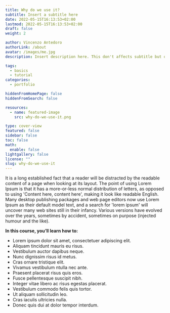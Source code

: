 ```yaml
---
title: Why do we use it?
subtitle: Insert a subtitle here
date: 2022-05-15T16:13:53+02:00
lastmod: 2022-05-15T16:13:53+02:00
draft: false
weight: 2

author: Vincenzo Antedoro
authorLink: /about
avatar: /images/me.jpg
description: Insert description here. This don't affects subtitle but only html internals

tags:
  - basics
  - tutorial
categories:
  - portfolio

hiddenFromHomePage: false
hiddenFromSearch: false

resources:
  - name: featured-image
    src: why-do-we-use-it.png

type: cover-view
featured: false
sidebar: false
toc: false
math:
  enable: false
lightgallery: false
license: ""
slug: why-do-we-use-it
---
```


It is a long established fact that a reader will be distracted by the readable content of a page when looking at its layout. The point of using Lorem Ipsum is that it has a more-or-less normal distribution of letters, as opposed to using 'Content here, content here', making it look like readable English. Many desktop publishing packages and web page editors now use Lorem Ipsum as their default model text, and a search for 'lorem ipsum' will uncover many web sites still in their infancy. Various versions have evolved over the years, sometimes by accident, sometimes on purpose (injected humour and the like).

**In this course, you’ll learn how to:**

- Lorem ipsum dolor sit amet, consectetuer adipiscing elit.
- Aliquam tincidunt mauris eu risus.
- Vestibulum auctor dapibus neque.
- Nunc dignissim risus id metus.
- Cras ornare tristique elit.
- Vivamus vestibulum ntulla nec ante.
- Praesent placerat risus quis eros.
- Fusce pellentesque suscipit nibh.
- Integer vitae libero ac risus egestas placerat.
- Vestibulum commodo felis quis tortor.
- Ut aliquam sollicitudin leo.
- Cras iaculis ultricies nulla.
- Donec quis dui at dolor tempor interdum.
